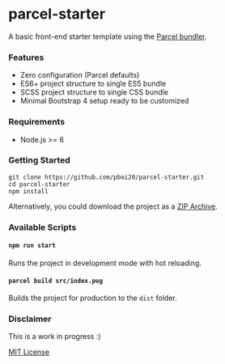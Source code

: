 # parcel-starter


A basic front-end starter template using the [Parcel bundler](https://github.com/parcel-bundler/parcel/).


### Features

- Zero configuration (Parcel defaults)
- ES6+ project structure to single ES5 bundle
- SCSS project structure to single CSS bundle
- Minimal Bootstrap 4 setup ready to be customized


### Requirements

- Node.js >= 6


### Getting Started

```
git clone https://github.com/pboi20/parcel-starter.git
cd parcel-starter
npm install
```

Alternatively, you could download the project as a [ZIP Archive](https://github.com/pboi20/parcel-starter/archive/master.zip).


### Available Scripts

#### `npm run start`

Runs the project in development mode with hot reloading.

#### `parcel build src/index.pug `

Builds the project for production to the `dist` folder.


### Disclaimer

This is a work in progress :)

[MIT License](https://github.com/pboi20/parcel-starter/blob/master/LICENSE)
